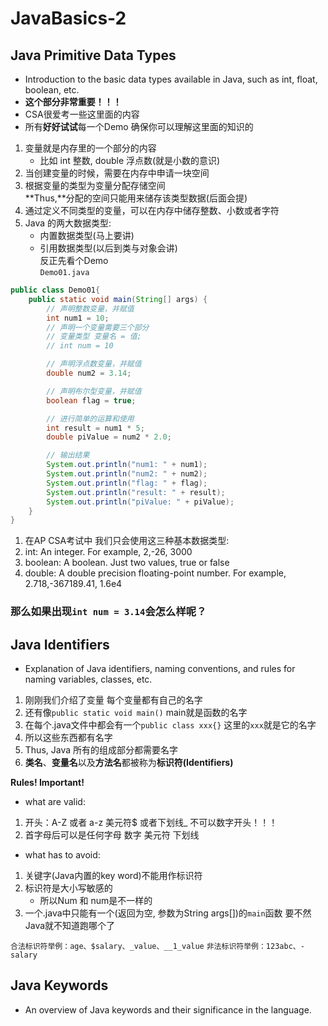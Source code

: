 # JavaBasics-2

## Java Primitive Data Types
- Introduction to the basic data types available in Java, such as int, float, boolean, etc.
- **这个部分非常重要！！！**
- CSA很爱考一些这里面的内容
- 所有**好好试试**每一个Demo 确保你可以理解这里面的知识的

1. 变量就是内存里的一个部分的内容
     - 比如 int 整数, double 浮点数(就是小数的意识)
2. 当创建变量的时候，需要在内存中申请一块空间
3. 根据变量的类型为变量分配存储空间   
**Thus,**分配的空间只能用来储存该类型数据(后面会提)
4. 通过定义不同类型的变量，可以在内存中储存整数、小数或者字符
5. Java 的两大数据类型:
	- 内置数据类型(马上要讲)
	- 引用数据类型(以后到类与对象会讲)  
反正先看个Demo   
`Demo01.java`
```java
public class Demo01{
    public static void main(String[] args) {
        // 声明整数变量，并赋值
        int num1 = 10;
        // 声明一个变量需要三个部分
        // 变量类型 变量名 = 值;
        // int num = 10

        // 声明浮点数变量，并赋值
        double num2 = 3.14;

        // 声明布尔型变量，并赋值
        boolean flag = true;

        // 进行简单的运算和使用
        int result = num1 * 5;
        double piValue = num2 * 2.0;

        // 输出结果
        System.out.println("num1: " + num1);
        System.out.println("num2: " + num2);
        System.out.println("flag: " + flag);
        System.out.println("result: " + result);
        System.out.println("piValue: " + piValue);
    }
}
```
1. 在AP CSA考试中 我们只会使用这三种基本数据类型:
2. int: An integer. For example, 2,-26, 3000 
3. boolean: A boolean. Just two values, true or false 
4. double: A double precision floating-point number. For example, 2.718,-367189.41, 1.6e4

### 那么如果出现`int num = 3.14`会怎么样呢？



## Java Identifiers
- Explanation of Java identifiers, naming conventions, and rules for naming variables, classes, etc.
1. 刚刚我们介绍了变量 每个变量都有自己的名字
2. 还有像`public static void main()` main就是函数的名字
3. 在每个.java文件中都会有一个`public class xxx{}`
    这里的`xxx`就是它的名字
4. 所以这些东西都有名字
5. Thus, Java 所有的组成部分都需要名字
6. **类名**、**变量名**以及**方法名**都被称为**标识符(Identifiers)**

**Rules! Important!**
- what are valid:
1. 开头：A-Z 或者 a-z 美元符$ 或者下划线_
      不可以数字开头！！！
2. 首字母后可以是任何字母 数字 美元符 下划线

- what has to avoid:
1. 关键字(Java内置的key word)不能用作标识符
2. 标识符是大小写敏感的
     - 所以Num 和 num是不一样的
3. 一个.java中只能有一个(返回为空, 参数为String args[])的`main`函数
    要不然Java就不知道跑哪个了
   
`合法标识符举例：age、$salary、_value、__1_value`
`非法标识符举例：123abc、-salary`


## Java Keywords
- An overview of Java keywords and their significance in the language.

